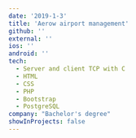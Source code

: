 ```yaml
---
date: '2019-1-3'
title: 'Aerow airport management'
github: ''
external: ''
ios: ''
android: ''
tech:
  - Server and client TCP with C
  - HTML
  - CSS
  - PHP
  - Bootstrap
  - PostgreSQL
company: "Bachelor's degree"
showInProjects: false
---
```


